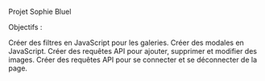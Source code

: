 Projet Sophie Bluel

Objectifs :

Créer des filtres en JavaScript pour les galeries.
Créer des modales en JavaScript.
Créer des requêtes API pour ajouter, supprimer et modifier des images.
Créer des requêtes API pour se connecter et se déconnecter de la page.
